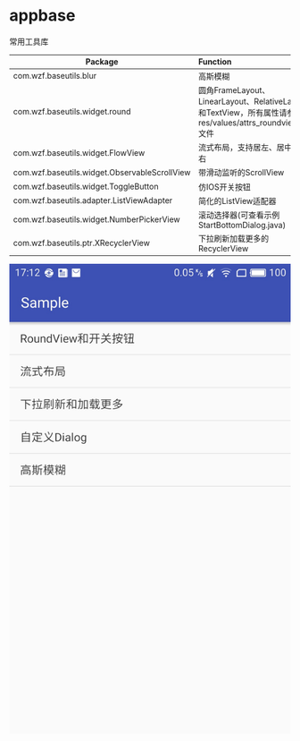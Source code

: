 # appbase
常用工具库

Package | Function 
------- | :----------------
com.wzf.baseutils.blur  | 高斯模糊
com.wzf.baseutils.widget.round  | 圆角FrameLayout、LinearLayout、RelativeLayout和TextView，所有属性请参考res/values/attrs_roundview.xml文件
com.wzf.baseutils.widget.FlowView   | 流式布局，支持居左、居中或居右
com.wzf.baseutils.widget.ObservableScrollView   | 带滑动监听的ScrollView
com.wzf.baseutils.widget.ToggleButton   | 仿IOS开关按钮
com.wzf.baseutils.adapter.ListViewAdapter   | 简化的ListView适配器
com.wzf.baseutils.widget.NumberPickerView   | 滚动选择器(可查看示例StartBottomDialog.java)
com.wzf.baseutils.ptr.XRecyclerView   | 下拉刷新加载更多的RecyclerView

![](https://github.com/GoOnToDeth/appbase/blob/master/images/S70509-17122665.jpg)

